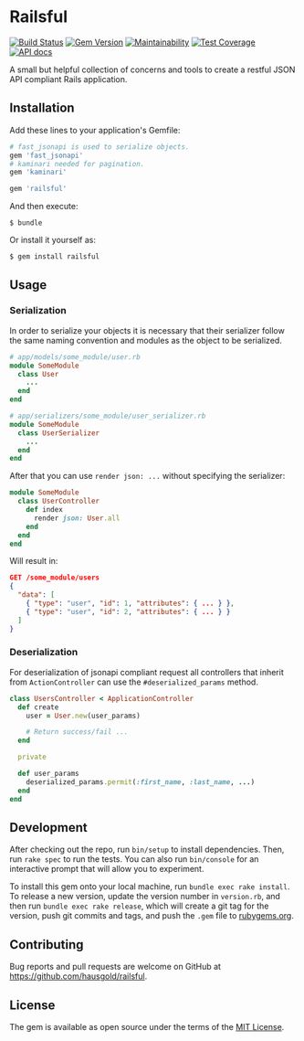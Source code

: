 # Railsful

[![Build Status](https://travis-ci.com/hausgold/railsful.svg?branch=master)](https://travis-ci.com/hausgold/railsful)
[![Gem Version](https://badge.fury.io/rb/railsful.svg)](https://badge.fury.io/rb/railsful)
[![Maintainability](https://api.codeclimate.com/v1/badges/280110b88c5de6b6c472/maintainability)](https://codeclimate.com/repos/5cac8bcf6969c376b7007d57/maintainability)
[![Test Coverage](https://api.codeclimate.com/v1/badges/280110b88c5de6b6c472/test_coverage)](https://codeclimate.com/repos/5cac8bcf6969c376b7007d57/test_coverage)
[![API docs](https://img.shields.io/badge/docs-API-blue.svg)](https://www.rubydoc.info/gems/railsful)

A small but helpful collection of concerns and tools to create
a restful JSON API compliant Rails application.

## Installation

Add these lines to your application's Gemfile:

```ruby
# fast_jsonapi is used to serialize objects.
gem 'fast_jsonapi'
# kaminari needed for pagination.
gem 'kaminari'

gem 'railsful'
```

And then execute:

    $ bundle

Or install it yourself as:

    $ gem install railsful

## Usage

### Serialization

In order to serialize your objects it is necessary that their serializer follow
the same naming convention and modules as the object to be serialized.

``` ruby
# app/models/some_module/user.rb
module SomeModule
  class User
    ...
  end
end

# app/serializers/some_module/user_serializer.rb
module SomeModule
  class UserSerializer
    ...
  end
end
```

After that you can use `render json: ...` without specifying the serializer:

``` ruby
module SomeModule
  class UserController
    def index
      render json: User.all
    end
  end
end
```

Will result in:

``` json
GET /some_module/users
{
  "data": [
    { "type": "user", "id": 1, "attributes": { ... } },
    { "type": "user", "id": 2, "attributes": { ... } }
  ]
}
```

### Deserialization
For deserialization of jsonapi compliant request all controllers that
inherit from `ActionController` can use the `#deserialized_params` method.

``` ruby
class UsersController < ApplicationController
  def create
    user = User.new(user_params)

    # Return success/fail ...
  end

  private

  def user_params
    deserialized_params.permit(:first_name, :last_name, ...)
  end
end
```

## Development

After checking out the repo, run `bin/setup` to install dependencies. Then, run
`rake spec` to run the tests. You can also run `bin/console` for an interactive
prompt that will allow you to experiment.

To install this gem onto your local machine, run `bundle exec rake install`. To
release a new version, update the version number in `version.rb`, and then run
`bundle exec rake release`, which will create a git tag for the version, push
git commits and tags, and push the `.gem` file to
[rubygems.org](https://rubygems.org).

## Contributing

Bug reports and pull requests are welcome on GitHub at
https://github.com/hausgold/railsful.

## License

The gem is available as open source under the terms of the [MIT
License](https://opensource.org/licenses/MIT).
